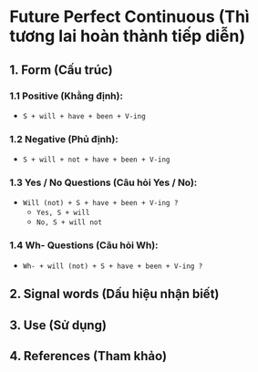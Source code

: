 # Future Perfect Continuous (Thì tương lai hoàn thành tiếp diễn)

## 1. Form (Cấu trúc)

### 1.1 Positive (Khằng định):
- `S + will + have + been + V-ing`

### 1.2 Negative (Phủ định):
- `S + will + not + have + been + V-ing`

### 1.3 Yes / No Questions (Câu hỏi Yes / No):
- `Will (not) + S + have + been + V-ing ?`
  - `Yes, S + will`
  - `No, S + will not`

### 1.4 Wh- Questions (Câu hỏi Wh):
- `Wh- + will (not) + S + have + been + V-ing ?`

## 2. Signal words (Dấu hiệu nhận biết)

## 3. Use (Sử dụng)

## 4. References (Tham khảo)


